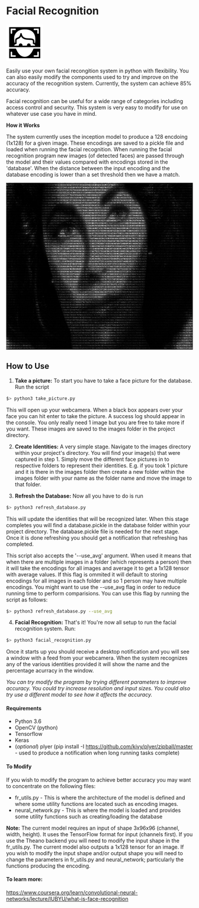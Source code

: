 # Facial Recognition

 <img src="resources/facial-recognition-icon-100.png" alt="facial-recognition-icon"/>

Easily use your own facial recongition system in python with flexibility.
You can also easily modify the components used to try and improve on the
accuracy of the recognition system. Currently, the system can achieve 85% accuracy.

Facial recognition can be useful for a wide range of categories including
access control and security. This system is very easy to modify for use
on whatever use case you have in mind.

**How it Works**

The system currently uses the inception model to produce a 128 encdoing
(1x128) for a given image. These encodings are saved to a pickle file and
loaded when running the facial recognition. When running the facial recognition
program new images (of detected faces) are passed through the model and
their values compared with encodings stored in the 'database'. When the distance
between the input encoding and the database encoding is lower than a set threshold
then we have a match.


 <img src="resources/face-numbers.png" alt="face-to-tensor" width="800" height="450"/>


## How to Use

1. **Take a picture:** To start you have to take a face picture for the database.
Run the script
```bash
$> python3 take_picture.py
```
This will open up your webcamera. When a black box appears over your face you
can hit enter to take the picture. A success log should appear in the console.
You only really need 1 image but you are free to take more if you want. These
images are saved to the images folder in the project directory.

2. **Create Identities:** A very simple stage. Navigate to the images directory
within your project's directory. You will find your image(s) that were captured
in step 1. Simply move the different face pictures in to respective folders to represent
their identities. E.g. if you took 1 picture and it is there in the images folder then
create a new folder within the images folder with your name as the folder name and move the
image to that folder.

3. **Refresh the Database:** Now all you have to do is run
```bash
$> python3 refresh_database.py
```
This will update the identities that will be recognized later. When this stage
completes you will find a database.pickle in the database folder within your
project directory. The database.pickle file is needed for the next stage.
Once it is done refreshing you should get a notification that refreshing has completed.

This script also accepts the '--use_avg' argument. When used it means that when
there are multiple images in a folder (which represents a person) then it will take the
encodings for all images and average it to get a 1x128 tensor with average values.
If this flag is ommited it will default to storing encodings for all images in each folder
and so 1 person may have multiple encodings. You might want to use the --use_avg flag in
order to reduce running time to perform comparisions. You can use this flag by running the script as follows:
```bash
$> python3 refresh_database.py --use_avg
```

4. **Facial Recognition:** That's it! You're now all setup to run the facial recognition
system. Run:
```bash
$> python3 facial_recognition.py
```
Once it starts up you should receive a desktop notification and you will see a window
with a feed from your webcamera. When the system recognizes any of the various
identities provided it will show the name and the percentage acurracy in the window.

*You can try modify the program by trying different parameters to improve accuracy.
You could try increase resolution and input sizes. You could also try use a different model
to see how it affects the accuracy.*

#### Requirements

* Python 3.6
* OpenCV (python)
* Tensorflow
* Keras
* (*optional*) plyer (pip install -I https://github.com/kivy/plyer/zipball/master - used to produce a notification when long running tasks complete)

#### To Modify

If you wish to modify the program to achieve better accuracy you may want to concentrate on the following files:

* fr_utils.py - This is where the architecture of the model is defined and where some utility functions are located
 such as encoding images.
* neural_network.py - This is where the model is loaded and provides some utility functions such as creating/loading the database

**Note:**
The current model requires an input of shape 3x96x96 (channel, width, height).
It uses the TensorFlow format for input (channels first). If you use the Theano backend you will need to modify
the input shape in the fr_utils.py. The current model also outputs a 1x128 tensor for an image.
If you wish to modify the input shape and/or output shape you will need to change the
parameters in fr_utils.py and neural_network; particularly the functions producing the encoding.

#### To learn more:

https://www.coursera.org/learn/convolutional-neural-networks/lecture/lUBYU/what-is-face-recognition